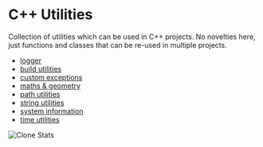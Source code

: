 # C++ Utilities
Collection of utilities which can be used in C++ projects.
No novelties here, just functions and classes that can be re-used in multiple projects.

- [logger](./include/applogger/)
- [build utilities](./include/build_utilities/)
- [custom exceptions](./include/custom_exceptions/)
- [maths & geometry](./include/maths_geometry/)
- [path utilities](./include/pathutils/)
- [string utilities](./include/string_utilities/)
- [system information](./include/system_info_utilities/)
- [time utilities](./include/time_utilities/)

![Clone Stats](https://img.shields.io/endpoint?url=https://aliakatas.github.io/cxx-utilities/clone_stats.json)
